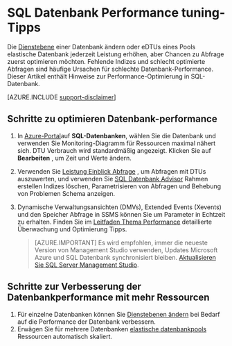 <properties
    pageTitle="SQL-Datenbank-Performance tuning Tipps | Microsoft Azure"
    description="Tipps zur Performance-Optimierung in Azure SQL-Datenbank durch Auswertung und Verbesserung."
    services="sql-database"
    documentationCenter=""
    authors="v-shysun"
    manager="felixwu"
    editor=""
    keywords="SQL Performance-tuning, Datenbankperformance-tuning, Sql-Optimierung Tipps Sql Datenbank Performance-tuning"/>

<tags
    ms.service="sql-database"
    ms.workload="data-management"
    ms.tgt_pltfrm="na"
    ms.devlang="na"
    ms.topic="article"
    ms.date="09/13/2016"
    ms.author="v-shysun"/>

# <a name="sql-database-performance-tuning-tips"></a>SQL Datenbank Performance tuning-Tipps
Die [Dienstebene](sql-database-service-tiers.md) einer Datenbank ändern oder eDTUs eines Pools elastische Datenbank jederzeit Leistung erhöhen, aber Chancen zu Abfrage zuerst optimieren möchten. Fehlende Indizes und schlecht optimierte Abfragen sind häufige Ursachen für schlechte Datenbank-Performance. Dieser Artikel enthält Hinweise zur Performance-Optimierung in SQL-Datenbank.

[AZURE.INCLUDE [support-disclaimer](../../includes/support-disclaimer.md)]

## <a name="steps-to-evaluate-and-tune-database-performance"></a>Schritte zu optimieren Datenbank-performance
1.  In [Azure-Portal](https://portal.azure.com)auf **SQL-Datenbanken**, wählen Sie die Datenbank und verwenden Sie Monitoring-Diagramm für Ressourcen maximal nähert sich. DTU Verbrauch wird standardmäßig angezeigt. Klicken Sie auf **Bearbeiten** , um Zeit und Werte ändern.
2.  Verwenden Sie [Leistung Einblick Abfrage](sql-database-query-performance.md) , um Abfragen mit DTUs auszuwerten, und verwenden Sie [SQL Datenbank Advisor](sql-database-advisor.md) Rahmen erstellen Indizes löschen, Parametrisieren von Abfragen und Behebung von Problemen Schema anzeigen.
3.  Dynamische Verwaltungsansichten (DMVs), Extended Events (Xevents) und den Speicher Abfrage in SSMS können Sie um Parameter in Echtzeit zu erhalten. Finden Sie im [Leitfaden Thema Performance](sql-database-performance-guidance.md) detaillierte Überwachung und Optimierung Tipps.


    > [AZURE.IMPORTANT] Es wird empfohlen, immer die neueste Version von Management Studio verwenden, Updates Microsoft Azure und SQL Datenbank synchronisiert bleiben. [Aktualisieren Sie SQL Server Management Studio](https://msdn.microsoft.com/library/mt238290.aspx).


## <a name="steps-to-improve-database-performance-with-more-resources"></a>Schritte zur Verbesserung der Datenbankperformance mit mehr Ressourcen
1.  Für einzelne Datenbanken können Sie [Dienstebenen ändern](sql-database-scale-up.md) bei Bedarf auf die Performance der Datenbank verbessern.
2.  Erwägen Sie für mehrere Datenbanken [elastische datenbankpools](sql-database-elastic-pool-guidance.md) Ressourcen automatisch skaliert.

